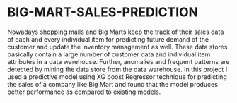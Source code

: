 # BIG-MART-SALES-PREDICTION

Nowadays shopping malls and Big Marts keep the track of their sales data of each and every individual item for
predicting future demand of the customer and update the inventory management as well. These data stores basically contain a
large number of customer data and individual item attributes in a data warehouse. Further, anomalies and frequent patterns are
detected by mining the data store from the data warehouse. In this project I used a predictive model
using XG boost Regressor technique for predicting the sales of a company like Big Mart and found that the model produces better
performance as compared to existing models.
